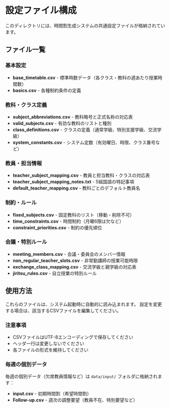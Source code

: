 # 設定ファイル構成

このディレクトリには、時間割生成システムの共通設定ファイルが格納されています。

## ファイル一覧

### 基本設定
- **base_timetable.csv** - 標準時数データ（各クラス・教科の週あたり授業時間数）
- **basics.csv** - 各種制約条件の定義

### 教科・クラス定義
- **subject_abbreviations.csv** - 教科略号と正式名称の対応表
- **valid_subjects.csv** - 有効な教科のリストと種別
- **class_definitions.csv** - クラスの定義（通常学級、特別支援学級、交流学級）
- **system_constants.csv** - システム定数（有効曜日、時限、クラス番号など）

### 教員・担当情報
- **teacher_subject_mapping.csv** - 教員と担当教科・クラスの対応表
- **teacher_subject_mapping_notes.txt** - 5組国語の特記事項
- **default_teacher_mapping.csv** - 教科ごとのデフォルト教員名

### 制約・ルール
- **fixed_subjects.csv** - 固定教科のリスト（移動・削除不可）
- **time_constraints.csv** - 時間制約（月曜6限は欠など）
- **constraint_priorities.csv** - 制約の優先順位

### 会議・特別ルール
- **meeting_members.csv** - 会議・委員会のメンバー情報
- **non_regular_teacher_slots.csv** - 非常勤講師の授業可能時限
- **exchange_class_mapping.csv** - 交流学級と親学級の対応表
- **jiritsu_rules.csv** - 自立授業の特別ルール

## 使用方法

これらのファイルは、システム起動時に自動的に読み込まれます。
設定を変更する場合は、該当するCSVファイルを編集してください。

### 注意事項
- CSVファイルはUTF-8エンコーディングで保存してください
- ヘッダー行は変更しないでください
- 各ファイルの形式を維持してください

### 毎週の個別データ
毎週の個別データ（欠席教員情報など）は `data/input/` フォルダに格納されます：
- **input.csv** - 初期時間割（希望時間割）
- **Follow-up.csv** - 週次の調整要望（教員不在、特別要望など）